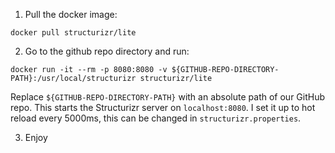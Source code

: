 1. Pull the docker image:
```
docker pull structurizr/lite
```

2. Go to the github repo directory and run:
```
docker run -it --rm -p 8080:8080 -v ${GITHUB-REPO-DIRECTORY-PATH}:/usr/local/structurizr structurizr/lite
```
Replace `${GITHUB-REPO-DIRECTORY-PATH}` with an absolute path of our GitHub repo.
This starts the Structurizr server on `localhost:8080`. I set it up to hot reload every 5000ms, this can be changed in `structurizr.properties`.

3. Enjoy
